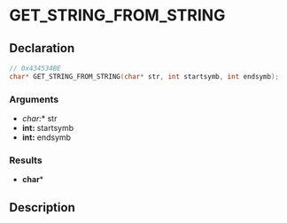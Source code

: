 # GET_STRING_FROM_STRING

## Declaration
```cpp
// 0x434534BE
char* GET_STRING_FROM_STRING(char* str, int startsymb, int endsymb);
```

### Arguments
- **char*:** str
- **int:** startsymb
- **int:** endsymb

### Results
- **char***

## Description

